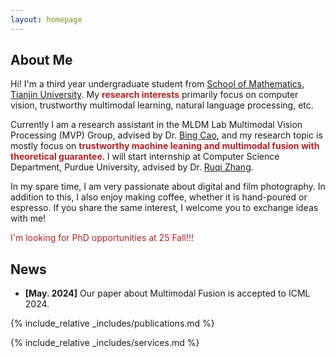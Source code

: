 ```yaml
---
layout: homepage
---
```


## About Me

Hi! I'm a third year undergraduate student from [School of Mathematics](https://math.tju.edu.cn/), [Tianjin University](https://www.tju.edu.cn/). My **<font color=FireBrick>research interests</font>** primarily focus on computer vision, trustworthy multimodal learning, natural language processing, etc.

Currently I am a research assistant in the MLDM Lab Multimodal Vision Processing (MVP) Group, advised by Dr. [Bing Cao](https://bcaosudo.github.io/), and my research topic is mostly focus on **<font color=FireBrick>trustworthy machine leaning and multimodal fusion with theoretical guarantee</font>**. I will start internship at Computer Science Department, Purdue University, advised by Dr. [Ruqi Zhang](https://ruqizhang.github.io/).

In my spare time, I am very passionate about digital and film photography. In addition to this, I also enjoy making coffee, whether it is hand-poured or espresso. If you share the same interest, I welcome you to exchange ideas with me!

<font color=FireBrick>I'm looking for PhD opportunities at 25 Fall!!!</font>


## News

- **[May. 2024]** Our paper about Multimodal Fusion is accepted to ICML 2024.


{% include_relative _includes/publications.md %}

{% include_relative _includes/services.md %}
